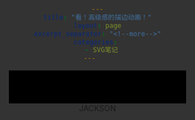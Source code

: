 ```yaml
---
title: "看！高级感的描边动画！"
layout: page
excerpt_separator: "<!--more-->"
categories: 
  - SVG笔记
---    
```


<!--more-->
<section>
<style>
html, body {
  background: #333;
  height: 100%;
  overflow: hidden;
  text-align: center;
}

.svg-wrapper {
  height: 60px;
	margin: 0 auto;
  position: relative;
  top: 50%;
  transform: translateY(-50%);
  width: 320px;
}

.shape {
  fill: transparent;
  stroke-dasharray: 140 540;
  stroke-dashoffset: -474;
  stroke-width: 8px;
  stroke: #19f6e8;
}

.text {
  color: #fff;
  font-family: 'Roboto Condensed';
  font-size: 22px;
  letter-spacing: 8px;
  line-height: 32px;
  position: relative;
  top: -48px;
}

@keyframes draw {
  0% {
    stroke-dasharray: 140 540;
    stroke-dashoffset: -474;
    stroke-width: 8px;
  }
  100% {
    stroke-dasharray: 760;
    stroke-dashoffset: 0;
    stroke-width: 2px;
  }
}

.svg-wrapper:hover .shape {
  -webkit-animation: 0.5s draw linear forwards;
  animation: 0.5s draw linear forwards;
}ssss
</style>
<div class="svg-wrapper">
  <svg height="60" width="320" xmlns="http://www.w3.org/2000/svg">
    <rect class="shape" height="60" width="320" />
  </svg>
   <div class="text">JACKSON</div>
</div>
</section>